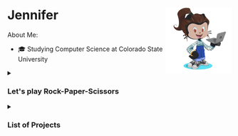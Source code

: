 

<!---
Jennifer184/Jennifer184 is a ✨ special ✨ repository because its `README.md` (this file) appears on your GitHub profile.
You can click the Preview link to take a look at your changes.
--->


# Jennifer <img align="right" width="150" height="150" src="/images/octocat-rotate.gif"> 

About Me:
* 🎓 Studying Computer Science at Colorado State University 

<details><summary><h3> Let's play Rock-Paper-Scissors</h3></summary>
<center>
 Pick a hand to play 
 
| Rock | Paper | Scissors |
|:----:|:-----:|:----------:|
| <a href="https://jennifer184.pythonanywhere.com/1"> <img src="/images/rock.png"  width=40% height=40%></a> | <a href="https://jennifer184.pythonanywhere.com/2"><img src="/images/paper.png"  width=40% height=40%></a> | <a href="https://jennifer184.pythonanywhere.com/2"> <img src="/images/scissors.png"  width=40% height=40%> </a> |
</center>
</details>
 <details><summary><h3> List of Projects </h3></summary>
 <div align="right">
  <img src="/images/graphTestSuite.png" align="left" width=30% height="215px">
  <img src="/images/graphTestTime.png" align="left" width=30% height="215px">
  <div align="left">
  <h4> Test analysis on Apache Commons Lang API Project </h4>
 A 4 month group project where we developed new tests, added auto generated test, and researched which regression tool worked best at bringing time and number of total tests requried to run after changes were made. Ekstazi ran fewer test after changes but HyRts ran faster.
 (Java, JUnit, Python, git, PIT, Maven, Randoop, EvoSuite, Ekstazi, HyRts)
  </div></div>
 
  <!-- Trip Planning App Project -->
  <div>
   <img src="/images/trip-planner.gif" align="left" width=25% height=25%>
    <div align="right">
     <div align="left">
      <h4> Mobile Trip Planning App Project </h4>
      A 4 month project with a group of 5, where we added full functionality. We added a drag and drop trip planner, optimize trip distance, sped up client/server           communication, added the ability to add svg trip plan or download a trip. (Java, JavaScript, JUnit, Jest, Maven, Postman, React, Geolocation)
     </div>
   </div>
  </div>

 </br>
 </br>
 </br>
  </br>
 </br>
 </br> 
 </br>
 </br>
 </br>
  </br>
 </br>
  </br>

 <!-- Cat Feeder Project -->
<div>
 <img src="/images/pet_feeder.png" align="right" width=40% height=40%>
 <h4>IoT Remote Cat Feeder with Webcam using Raspberry Pi</h4>
 A personal fun project to feed my cats breakfast and dinner so I didn't have to. I added a 
 remote feeding feature paired with a webcam to help me decide on the optimal amount of 
 food to deliver them. This little project allowed my to go on small trip while not having 
 to board them or hire anyone since I could monitor their food, water, litter, and make 
 adjustments remotely. (Python, hardware, Bash, Yawcam)
</div>
</br>
</br>
</br>
<!-- Weather app -->
<div>
 <img src="/images/weather_app.jpg" align="left" width=40% height=40%>
 <h4> Windows Media Weather Reader </h4>
 A personal fun project that when run from the terminal will launch a Windows Media Player 
 and read the current weather in your given location. (Python, Text-to-Talk gtts, html parser BeautifulSoup, request to get url)
</div>

</details>
